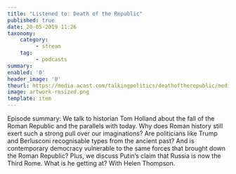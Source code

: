 ```yaml
---
title: "Listened to: Death of the Republic"
published: true
date: 20-05-2019 11:26
taxonomy:
    category:
         - stream
    tag:
         - podcasts
summary:
enabled: '0'
header_image: '0'
theurl: https://media.acast.com/talkingpolitics/deathoftherepublic/media.mp3
image: artwork-resized.png
template: item
---
```

 
Episode summary: We talk to historian Tom Holland about the fall of the Roman Republic and the parallels with today. Why does Roman history still exert such a strong pull over our imaginations? Are politicians like Trump and Berlusconi recognisable types from the ancient past? And is contemporary democracy vulnerable to the same forces that brought down the Roman Republic? Plus, we discuss Putin’s claim that Russia is now the Third Rome. What is he getting at? With Helen Thompson.
